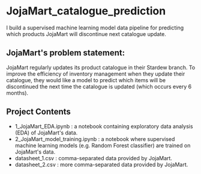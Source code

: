 # JojaMart_catalogue_prediction
I build a supervised machine learning model data pipeline for predicting which products JojaMart will discontinue next catalogue update.

## JojaMart's problem statement:
JojaMart regularly updates its product catalogue in their Stardew branch. 
To improve the efficiency of inventory management when they update their catalogue, they would like a model to predict which items will be discontinued the next time the catalogue is updated (which occurs every 6 months).

## Project Contents

- 1_JojaMart_EDA.ipynb : a notebook containing exploratory data analysis (EDA) of JojaMart's data.
- 2_JojaMart_model_training.ipynb : a notebook where supervised machine learning models (e.g. Random Forest classifier) are trained on JojaMart's data.
- datasheet_1.csv : comma-separated data provided by JojaMart.
- datasheet_2.csv : more comma-separated data provided by JojaMart.
